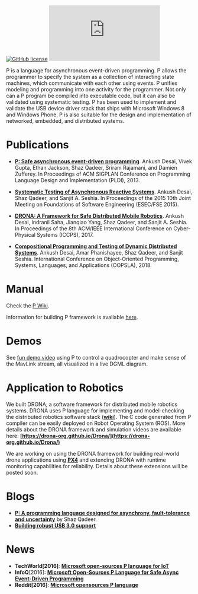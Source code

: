  [![GitHub license](https://img.shields.io/badge/license-MIT-blue.svg)](https://raw.githubusercontent.com/p-org/P/master/LICENSE.txt)
 [![Build Status](https://dev.azure.com/planguage/p/_apis/build/status/p-org.P)](https://dev.azure.com/planguage/p/_build/latest?definitionId=1)
 
 
P is a language for asynchronous event-driven programming. P allows the programmer to specify the system as a collection of interacting state machines, which communicate with each other using events. P unifies modeling and programming into one activity for the programmer. Not only can a P program be compiled into executable code, but it can also be validated using systematic testing. P has been used to implement and validate the USB device driver stack that ships with Microsoft Windows 8 and Windows Phone. P is also suitable for the design and implementation of networked, embedded, and distributed systems.

Publications
==========================================================
- **[P: Safe asynchronous event-driven programming](http://people.eecs.berkeley.edu/~ankush/assets/papers/p.pdf)**.
Ankush Desai, Vivek Gupta, Ethan Jackson, Shaz Qadeer, Sriram Rajamani, and Damien Zufferey.
In Proceedings of ACM SIGPLAN Conference on Programming Language Design and Implementation (PLDI), 2013.

- **[Systematic Testing of Asynchronous Reactive Systems](http://people.eecs.berkeley.edu/~ankush/assets/papers/fse-desai.pdf)**.
Ankush Desai, Shaz Qadeer, and Sanjit A. Seshia.
In Proceedings of the 2015 10th Joint Meeting on Foundations of Software Engineering (ESEC/FSE 2015). 

- **[DRONA: A Framework for Safe Distributed Mobile Robotics](https://people.eecs.berkeley.edu/~ankush/Papers/drona.pdf)**.
Ankush Desai, Indranil Saha, Jianqiao Yang, Shaz Qadeer, and Sanjit A. Seshia.
In Proceedings of the 8th ACM/IEEE International Conference on Cyber-Physical Systems (ICCPS), 2017.

- **[Compositional Programming and Testing of Dynamic Distributed Systems](http://people.eecs.berkeley.edu/~ankush/assets/papers/modp.pdf)**.
Ankush Desai, Amar Phanishayee, Shaz Qadeer, and Sanjit Seshia.
International Conference on Object-Oriented Programming, Systems, Languages, and Applications (OOPSLA), 2018.

Manual
=========

Check the [P Wiki](https://github.com/p-org/P/wiki/Introduction-to-P-language).

Information for building P framework is available [here](https://github.com/p-org/P/wiki).

Demos
==========================================================
See [fun demo video](https://www.youtube.com/watch?v=R8ztpfMPs5c) using P to control a quadrocopter and make sense of the MavLink stream, all visualized in a live DGML diagram.

Application to Robotics
=========================================================
We built DRONA, a software framework for distributed mobile robotics systems. DRONA uses P language for implementing and model-checking the distributed robotics software stack (**[wiki](https://github.com/Drona-Org/Drona/wiki/Drona-Software-Stack)**). The C code generated from P compiler can be easily deployed on  Robot Operating System (ROS).
More details about the DRONA framework and simulation videos are available here:
**[https://drona-org.github.io/Drona/](https://drona-org.github.io/Drona/)**

We are working on using the DRONA framework for building real-world drone applications using **[PX4](https://github.com/PX4/Firmware)** and extending DRONA with runtime monitoring capabilities for reliability.
Details about these extensions will be posted soon.



Blogs
============================================================
- **[P: A programming language designed for asynchrony, fault-tolerance and uncertainty](https://www.microsoft.com/en-us/research/blog/p-programming-language-asynchrony/)** by Shaz Qadeer.
- **[Building robust USB 3.0 support](https://blogs.msdn.microsoft.com/b8/2011/08/22/building-robust-usb-3-0-support/)**



News
============================================================
- **TechWorld[2016]**: **[Microsoft open-sources P language for IoT](http://www.techworld.com.au/article/608591/microsoft-open-sources-p-language-iot/)**
- **InfoQ**[2016]: **[Microsoft Open-Sources P Language for Safe Async Event-Driven Programming](https://www.infoq.com/news/2016/10/microsoft-p-language-opensourced)**
- **Reddit[2016]**: **[Microsoft opensources P language](https://www.reddit.com/r/programming/comments/56nbbx/microsoft_opensources_p_language/)**


